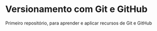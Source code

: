 # Versionamento com Git e GitHub
 Primeiro repositório, para aprender e aplicar recursos de Git e GitHub
